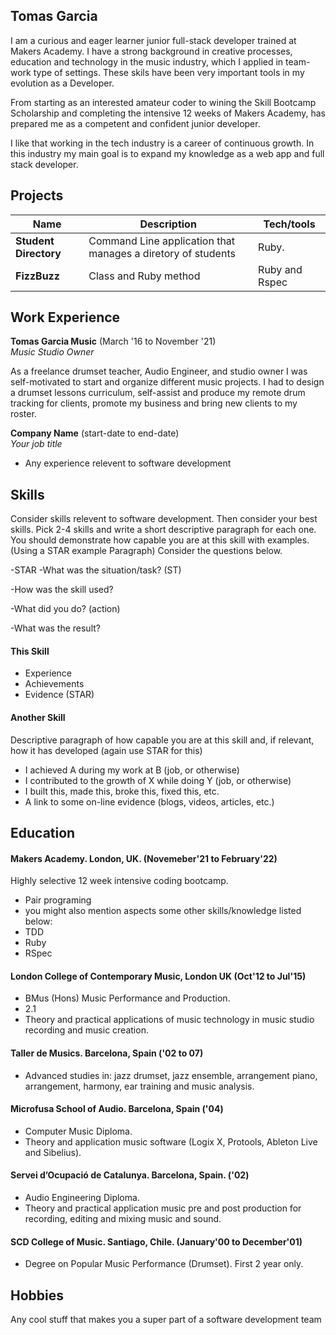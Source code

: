 ## Tomas Garcia

I am a curious and eager learner junior full-stack developer trained at Makers Academy. I have a strong background in creative processes, education and technology in the music industry, which I applied in team-work type of settings. These skils have been very important tools in my evolution as a Developer.

From starting as an interested amateur coder to wining the Skill Bootcamp Scholarship and completing the intensive 12 weeks of Makers Academy, has prepared me as a competent and confident junior developer.

I like that working in the tech industry is a career of continuous growth. In this industry my main goal is to expand my knowledge as a web app and full stack developer.

## Projects

| Name                         | Description                                                  | Tech/tools         |
| ---------------------------- | ------------------------------------------------------------ | ------------------ |
| **Student Directory**        | Command Line application that manages a diretory of students | Ruby.              |
| **FizzBuzz**                 | Class and Ruby method                                        | Ruby and Rspec     |
  

## Work Experience

**Tomas Garcia Music** (March '16 to November '21)  
_Music Studio Owner_

As a freelance drumset teacher, Audio Engineer, and studio owner I was self-motivated to start and organize different music projects. I had to design a drumset lessons curriculum, self-assist and produce my remote drum tracking for clients, promote my business and bring new clients to my roster.

**Company Name** (start-date to end-date)  
_Your job title_

- Any experience relevent to software development

## Skills

Consider skills relevent to software development. Then consider your best skills. Pick 2-4 skills and write a short descriptive paragraph for each one. You should demonstrate how capable you are at this skill with examples.
(Using a STAR example Paragraph) Consider the questions below.

-STAR
-What was the situation/task? (ST)

-How was the skill used?

-What did you do? (action)

-What was the result?


#### This Skill

- Experience
- Achievements
- Evidence (STAR)

#### Another Skill

Descriptive paragraph of how capable you are at this skill and, if relevant, how it has developed (again use STAR for this)

- I achieved A during my work at B (job, or otherwise)
- I contributed to the growth of X while doing Y (job, or otherwise)
- I built this, made this, broke this, fixed this, etc.
- A link to some on-line evidence (blogs, videos, articles, etc.)

## Education

#### Makers Academy. London, UK. (Novemeber'21 to February'22)

Highly selective 12 week intensive coding bootcamp.

- Pair programing
- you might also mention aspects some other skills/knowledge listed below: 
- TDD
- Ruby
- RSpec

#### London College of Contemporary Music, London UK (Oct'12 to Jul'15)

- BMus (Hons) Music Performance and Production.
- 2.1
- Theory and practical applications of music technology in music studio recording and music creation.

#### Taller de Musics. Barcelona, Spain ('02 to 07)

- Advanced studies in: jazz drumset, jazz ensemble, arrangement piano, arrangement, harmony, ear training and music analysis.

#### Microfusa School of Audio. Barcelona, Spain ('04)

- Computer Music Diploma.
- Theory and application music software (Logix X, Protools, Ableton Live and Sibelius).

#### Servei d’Ocupació de Catalunya. Barcelona, Spain. ('02)

- Audio Engineering Diploma.
- Theory and practical application music pre and post production for recording, editing and mixing music and sound.

#### SCD College of Music. Santiago, Chile. (January'00 to December'01)

- Degree on Popular Music Performance (Drumset). First 2 year only.

## Hobbies

Any cool stuff that makes you a super part of a software development team
